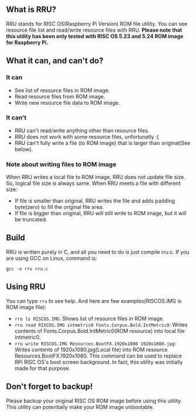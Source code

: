 ## What is RRU?
RRU stands for RISC OS(Raspberry Pi Version) ROM file utility.
You can see resource file list and read/write resource files with RRU.
**Please note that this utility has been only tested with RISC OS 5.23 and 5.24 ROM image for Raspberry Pi.**
## What it can, and can't do?
### It can
- See list of resource files in ROM image.
- Read resource files from ROM image.
- Write new resource file data to ROM image.
### It can't
- RRU can't read/write anything other than resource files.
- RRU does not work with some resource files, unfortunatly :(
- RRU can't fully write a file (to ROM image) that is larger than original(See below).
### Note about writing files to ROM image
When RRU writes a local file to ROM image, RRU does not update file size. So, logical file size is always same.
When RRU meets a file with different size:
- If file is smaller than original, RRU writes the file and adds padding byte(zero) to fill the original file area.
- If file is bigger than original, RRU will still write to ROM image, but it will be truncated.
## Build
RRU is written purely in C, and all you need to do is just compile rru.c.
If you are using GCC on Linux, command is:

```
gcc -o rru rru.c
```
## Using RRU
You can type ```rru``` to see help. And here are few examples(RISCOS.IMG is ROM image file):
- ```rru ls RISCOS.IMG```: Shows list of resource files in ROM image.
- ```rru read RISCOS.IMG intmetric0 Fonts.Corpus.Bold.IntMetric0```: Writes contents of Fonts.Corpus.Bold.IntMetric0(ROM resource) into local file intmetric0.
- ```rru write RISCOS.IMG Resources.BootFX.1920x1080 1920x1080.jpg```: Writes contents of 1920x1080.jpg(Local file) into ROM resource Resources.BootFX.1920x1080. This command can be used to replace RPi RISC OS's boot screen background. In fact, this utility was initially made for that purpose.
## Don't forget to backup!
Please backup your original RISC OS ROM image before using this utility. This utility can potentially make your ROM image unbootable.
